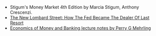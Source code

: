 - Stigum's Money Market 4th Edition by Marcia Stigum, Anthony Crescenzi.
- [The New Lombard Street: How The Fed Became The Dealer Of Last Resort](https://press.princeton.edu/class_use/courses/mehrling)
- [Economics of Money and Banking lecture notes by Perry G Mehrling](https://d396qusza40orc.cloudfront.net/money/lecture_notes/Lecture%20notes%20V3265%2C%202016.pdf)
